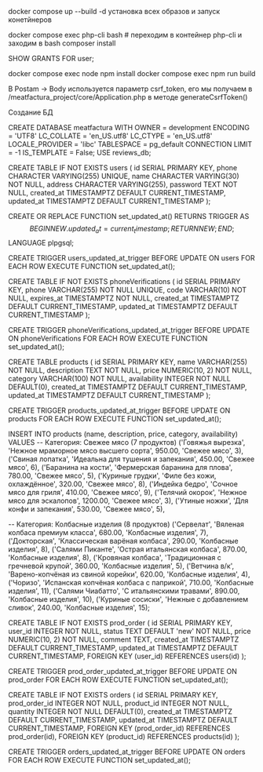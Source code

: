 docker compose up --build -d установка всех образов и запуск конетйнеров

docker compose exec php-cli bash # переходим в контейнер php-cli и заходим в bash
composer install

SHOW GRANTS FOR user;

docker compose exec node npm install
docker compose exec npm run build

В Postam -> Body используется параметр csrf_token, его мы получаем в /meatfactura_project/core/Application.php
в методе generateCsrfToken()

Создание БД

CREATE DATABASE meatfactura
    WITH
    OWNER = development
    ENCODING = 'UTF8'
    LC_COLLATE = 'en_US.utf8'
    LC_CTYPE = 'en_US.utf8'
    LOCALE_PROVIDER = 'libc'
    TABLESPACE = pg_default
    CONNECTION LIMIT = -1
    IS_TEMPLATE = False;
USE reviews_db;

CREATE TABLE IF NOT EXISTS users (
    id SERIAL PRIMARY KEY,
    phone CHARACTER VARYING(255) UNIQUE,
    name CHARACTER VARYING(30) NOT NULL,
    address CHARACTER VARYING(255),
    password TEXT NOT NULL,
    created_at TIMESTAMPTZ DEFAULT CURRENT_TIMESTAMP,
    updated_at TIMESTAMPTZ DEFAULT CURRENT_TIMESTAMP
);

CREATE OR REPLACE FUNCTION set_updated_at()
RETURNS TRIGGER AS $$
BEGIN
    NEW.updated_at = current_timestamp;
    RETURN NEW;
END;
$$ LANGUAGE plpgsql;

CREATE TRIGGER users_updated_at_trigger
BEFORE UPDATE ON users
FOR EACH ROW
EXECUTE FUNCTION set_updated_at();

CREATE TABLE IF NOT EXISTS phoneVerifications (
    id SERIAL PRIMARY KEY,
    phone VARCHAR(255) NOT NULL UNIQUE,
    code VARCHAR(10) NOT NULL,
    expires_at TIMESTAMPTZ NOT NULL,
    created_at TIMESTAMPTZ DEFAULT CURRENT_TIMESTAMP,
    updated_at TIMESTAMPTZ DEFAULT CURRENT_TIMESTAMP
);

CREATE TRIGGER phoneVerifications_updated_at_trigger
BEFORE UPDATE ON phoneVerifications
FOR EACH ROW
EXECUTE FUNCTION set_updated_at();

CREATE TABLE products (
    id SERIAL PRIMARY KEY,
    name VARCHAR(255) NOT NULL,
    description TEXT NOT NULL,
    price NUMERIC(10, 2) NOT NULL,
    category VARCHAR(100) NOT NULL,
    availability INTEGER NOT NULL DEFAULT(0),
    created_at TIMESTAMPTZ DEFAULT CURRENT_TIMESTAMP,
    updated_at TIMESTAMPTZ DEFAULT CURRENT_TIMESTAMP
);

CREATE TRIGGER products_updated_at_trigger
BEFORE UPDATE ON products
FOR EACH ROW
EXECUTE FUNCTION set_updated_at();

INSERT INTO products (name, description, price, category, availability)
VALUES
-- Категория: Свежее мясо (7 продуктов)
('Говяжья вырезка', 'Нежное мраморное мясо высшего сорта', 950.00, 'Свежее мясо', 3),
('Свиная лопатка', 'Идеальна для тушения и запекания', 450.00, 'Свежее мясо', 6),
('Баранина на кости', 'Фермерская баранина для плова', 780.00, 'Свежее мясо', 5),
('Куриные грудки', 'Филе без кожи, охлаждённое', 320.00, 'Свежее мясо', 8),
('Индейка бедро', 'Сочное мясо для гриля', 410.00, 'Свежее мясо', 9),
('Телячий окорок', 'Нежное мясо для эскалопов', 1200.00, 'Свежее мясо', 3),
('Утиные ножки', 'Для конфи и запекания', 530.00, 'Свежее мясо', 5),

-- Категория: Колбасные изделия (8 продуктов)
('Сервелат', 'Вяленая колбаса премиум класса', 680.00, 'Колбасные изделия', 7),
('Докторская', 'Классическая варёная колбаса', 290.00, 'Колбасные изделия', 8),
('Салями Пиканте', 'Острая итальянская колбаса', 870.00, 'Колбасные изделия', 8),
('Кровяная колбаса', 'Традиционная с гречневой крупой', 360.00, 'Колбасные изделия', 5),
('Ветчина в/к', 'Варено-копчёная из свиной корейки', 620.00, 'Колбасные изделия', 4),
('Чоризо', 'Испанская копчёная колбаса с паприкой', 710.00, 'Колбасные изделия', 11),
('Салями Чиабатто', 'С итальянскими травами', 890.00, 'Колбасные изделия', 10),
('Куриные сосиски', 'Нежные с добавлением сливок', 240.00, 'Колбасные изделия', 15);

CREATE TABLE IF NOT EXISTS prod_order (
    id SERIAL PRIMARY KEY,
    user_id INTEGER NOT NULL,
    status TEXT DEFAULT 'new' NOT NULL,
    price NUMERIC(10, 2) NOT NULL,
    comment TEXT,
    created_at TIMESTAMPTZ DEFAULT CURRENT_TIMESTAMP,
    updated_at TIMESTAMPTZ DEFAULT CURRENT_TIMESTAMP,
    FOREIGN KEY (user_id) REFERENCES users(id)
);

CREATE TRIGGER prod_order_updated_at_trigger
BEFORE UPDATE ON prod_order
FOR EACH ROW
EXECUTE FUNCTION set_updated_at();

CREATE TABLE IF NOT EXISTS orders (
    id SERIAL PRIMARY KEY,
    prod_order_id INTEGER NOT NULL,
    product_id INTEGER NOT NULL,
    quantity INTEGER NOT NULL DEFAULT(0),
    created_at TIMESTAMPTZ DEFAULT CURRENT_TIMESTAMP,
    updated_at TIMESTAMPTZ DEFAULT CURRENT_TIMESTAMP,
    FOREIGN KEY (prod_order_id) REFERENCES prod_order(id),
    FOREIGN KEY (product_id) REFERENCES products(id)
);

CREATE TRIGGER orders_updated_at_trigger
BEFORE UPDATE ON orders
FOR EACH ROW
EXECUTE FUNCTION set_updated_at();